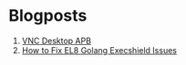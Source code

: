 Blogposts
=========

1. [VNC Desktop APB](https://github.com/jmontleon/blogpost/tree/master/vnc-desktop-apb/README.md)  
1. [How to Fix EL8 Golang Execshield Issues](https://github.com/jmontleon/blogpost/tree/master/el8-execshield/README.md)
